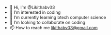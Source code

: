 - 👋 Hi, I’m @Likithabv03
- 👀 I’m interested in coding 
- 🌱 I’m currently learning btech computer science 
- 💞️ I’m looking to collaborate on coding
- 📫 How to reach me likithabv03@gmail.com

<!---
Likithabv03/Likithabv03 is a ✨ special ✨ repository because its `README.md` (this file) appears on your GitHub profile.
You can click the Preview link to take a look at your changes.
--->
